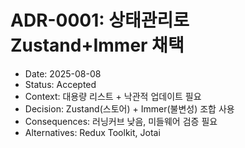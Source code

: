 # ADR-0001: 상태관리로 Zustand+Immer 채택
- Date: 2025-08-08
- Status: Accepted
- Context: 대용량 리스트 + 낙관적 업데이트 필요
- Decision: Zustand(스토어) + Immer(불변성) 조합 사용
- Consequences: 러닝커브 낮음, 미들웨어 검증 필요
- Alternatives: Redux Toolkit, Jotai
